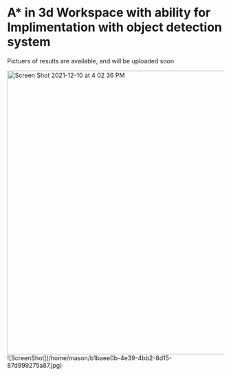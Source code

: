 # A* in 3d Workspace with ability for Implimentation with object detection system
Pictuers of results are available, and will be uploaded soon


<img width="659" alt="Screen Shot 2021-12-10 at 4 02 36 PM" src="https://user-images.githubusercontent.com/78547768/145647161-80a52aaf-8acd-4b18-a812-4567e9552eb4.png">
![ScreenShot](/home/mason/b1baee0b-4e39-4bb2-8d15-87d999275a87.jpg)
